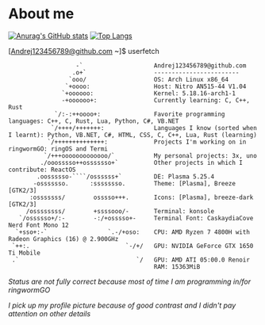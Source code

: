 # About me

[![Anurag's GitHub stats](https://github-readme-stats.vercel.app/api?username=Andrej123456789&theme=monokai)](https://github.com/anuraghazra/github-readme-stats)
[![Top Langs](https://github-readme-stats.vercel.app/api/top-langs/?username=Andrej123456789&theme=monokai)](https://github.com/anuraghazra/github-readme-stats)

[Andrej123456789@github.com ~]$ userfetch
```
                   -`                    Andrej123456789@github.com 
                  .o+`                   ------------------------ 
                 `ooo/                   OS: Arch Linux x86_64
                `+oooo:                  Host: Nitro AN515-44 V1.04
               `+oooooo:                 Kernel: 5.18.16-arch1-1 
               -+oooooo+:                Currently learning: C, C++, Rust
             `/:-:++oooo+:               Favorite programming languages: C++, C, Rust, Lua, Python, C#, VB.NET
            `/++++/+++++++:              Languages I know (sorted when I learnt): Python, VB.NET, C#, HTML, CSS, C, C++, Lua, Rust (learning) 
           `/++++++++++++++:             Projects I'm working on in ringwormGO: ringOS and Termi 
          `/+++ooooooooooooo/`           My personal projects: 3x, uno
         ./ooosssso++osssssso+`          Other projects in which I contribute: ReactOS 
        .oossssso-````/ossssss+`         DE: Plasma 5.25.4
       -osssssso.      :ssssssso.        Theme: [Plasma], Breeze [GTK2/3]
      :osssssss/        osssso+++.       Icons: [Plasma], breeze-dark [GTK2/3]
     /ossssssss/        +ssssooo/-       Terminal: konsole
   `/ossssso+/:-        -:/+osssso+-     Terminal Font: CaskaydiaCove Nerd Font Mono 12 
  `+sso+:-`                 `.-/+oso:    CPU: AMD Ryzen 7 4800H with Radeon Graphics (16) @ 2.900GHz 
 `++:.                           `-/+/   GPU: NVIDIA GeForce GTX 1650 Ti Mobile 
 .`                                 `/   GPU: AMD ATI 05:00.0 Renoir 
                                         RAM: 15363MiB
```

*Status are not fully correct because most of time I am programming in/for ringwormGO*

*I pick up my profile picture because of good contrast and I didn't pay attention on other details*
